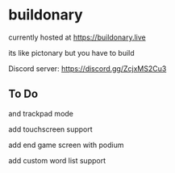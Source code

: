 # buildonary

currently hosted at https://buildonary.live

its like pictonary but you have to build

Discord server: https://discord.gg/ZcjxMS2Cu3
## To Do

and trackpad mode

add touchscreen support

add end game screen with podium

add custom word list support

